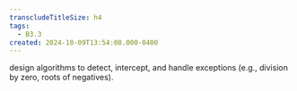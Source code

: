 ```yaml
---
transcludeTitleSize: h4
tags:
  - B3.3
created: 2024-10-09T13:54:08.000-0400
---
```

design algorithms to detect, intercept, and handle exceptions (e.g., division by zero, roots of negatives).